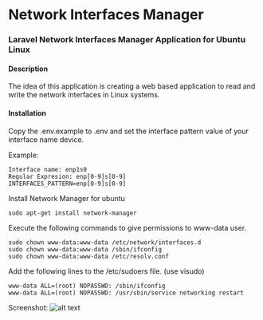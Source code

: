 # Network Interfaces Manager
### Laravel Network Interfaces Manager Application for Ubuntu Linux

#### Description
The idea of this application is creating a web based application to read and write the network interfaces in Linux systems.

#### Installation
Copy the .env.example to .env and set the interface pattern value of your interface name device.

Example:
```
Interface name: enp1s0
Regular Expresion: enp[0-9]s[0-9]
INTERFACES_PATTERN=enp[0-9]s[0-9]
```

Install Network Manager for ubuntu
```
sudo apt-get install network-manager
```

Execute the following commands to give permissions to www-data user.
```
sudo chown www-data:www-data /etc/network/interfaces.d
sudo chown www-data:www-data /sbin/ifconfig
sudo chown www-data:www-data /etc/resolv.conf
```

Add the following lines to the /etc/sudoers file. (use visudo)
```
www-data ALL=(root) NOPASSWD: /sbin/ifconfig
www-data ALL=(root) NOPASSWD: /usr/sbin/service networking restart
```

Screenshot:
![alt text](https://raw.githubusercontent.com/socieboy/nim/master/public/images/screenshot.png)
